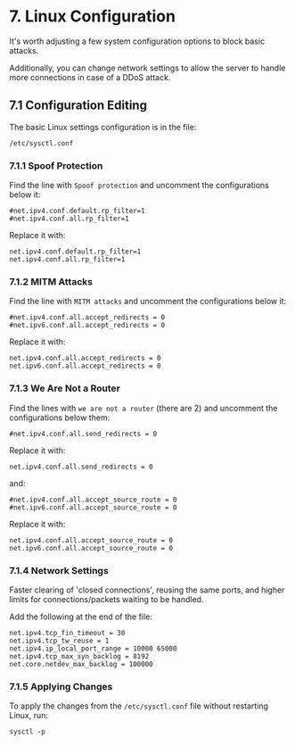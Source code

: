 
# 7. Linux Configuration

It's worth adjusting a few system configuration options to block basic attacks.

Additionally, you can change network settings to allow the server to handle more connections in case of a DDoS attack.

## 7.1 Configuration Editing

The basic Linux settings configuration is in the file:
```
/etc/sysctl.conf
```

### 7.1.1 Spoof Protection

Find the line with `Spoof protection` and uncomment the configurations below it:
```
#net.ipv4.conf.default.rp_filter=1
#net.ipv4.conf.all.rp_filter=1
```
Replace it with:
```
net.ipv4.conf.default.rp_filter=1
net.ipv4.conf.all.rp_filter=1
```

### 7.1.2 MITM Attacks

Find the line with `MITM attacks` and uncomment the configurations below it:
```
#net.ipv4.conf.all.accept_redirects = 0
#net.ipv6.conf.all.accept_redirects = 0
```
Replace it with:
```
net.ipv4.conf.all.accept_redirects = 0
net.ipv6.conf.all.accept_redirects = 0
```

### 7.1.3 We Are Not a Router

Find the lines with `we are not a router` (there are 2) and uncomment the configurations below them:
```
#net.ipv4.conf.all.send_redirects = 0
```
Replace it with:
```
net.ipv4.conf.all.send_redirects = 0
```
and:
```
#net.ipv4.conf.all.accept_source_route = 0
#net.ipv6.conf.all.accept_source_route = 0
```
Replace it with:
```
net.ipv4.conf.all.accept_source_route = 0
net.ipv6.conf.all.accept_source_route = 0
```

### 7.1.4 Network Settings

Faster clearing of 'closed connections', reusing the same ports, and 
higher limits for connections/packets waiting to be handled.

Add the following at the end of the file:
```
net.ipv4.tcp_fin_timeout = 30
net.ipv4.tcp_tw_reuse = 1
net.ipv4.ip_local_port_range = 10000 65000
net.ipv4.tcp_max_syn_backlog = 8192
net.core.netdev_max_backlog = 100000
```

### 7.1.5 Applying Changes

To apply the changes from the `/etc/sysctl.conf` file without restarting Linux, run:
```
sysctl -p
```

